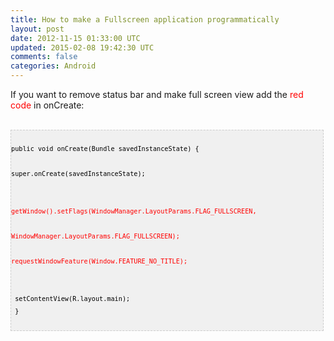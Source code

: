 ```yaml
---
title: How to make a Fullscreen application programmatically
layout: post
date: 2012-11-15 01:33:00 UTC
updated: 2015-02-08 19:42:30 UTC
comments: false
categories: Android
---
```

If you want to remove status bar and make full screen view add the <span style="color: red;">red code </span>in onCreate:<br /><br /><pre style="background-color: #f0f0f0; background-position: initial initial; background-repeat: initial initial; border: 1px dashed rgb(204, 204, 204); font-family: arial; font-size: 12px; height: auto; line-height: 20px; overflow: auto; padding: 0px; text-align: left; width: 99%;"><code style="color: black; word-wrap: normal;"> public void onCreate(Bundle savedInstanceState) {  <br />  super.onCreate(savedInstanceState);   <br /> </code><code style="word-wrap: normal;"><span style="color: red;"> getWindow().setFlags(WindowManager.LayoutParams.FLAG_FULLSCREEN,  <br />         WindowManager.LayoutParams.FLAG_FULLSCREEN);  <br />         requestWindowFeature(Window.FEATURE_NO_TITLE);</span></code><code style="color: black; word-wrap: normal;">  <br />      <br />  setContentView(R.layout.main);  <br /> }  <br /></code></pre>